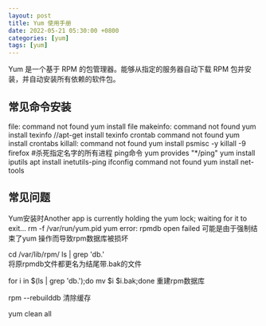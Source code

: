 ```yaml
---
layout: post
title: Yum 使用手册
date: 2022-05-21 05:30:00 +0800
categories: [yum]
tags: [yum]
---
```


Yum 是一个基于 RPM 的包管理器。能够从指定的服务器自动下载 RPM 包并安装，并自动安装所有依赖的软件包。

## 常见命令安装
file: command not found
yum install file
makeinfo: command not found
yum install texinfo //apt-get install texinfo
crontab command not found
yum install crontabs
killall: command not found
yum install psmisc -y
killall -9 firefox    #杀死指定名字的所有进程
ping命令
yum provides "*/ping"
yum install iputils
apt install inetutils-ping
ifconfig command not found
yum install net-tools
## 常见问题
Yum安装时Another app is currently holding the yum lock; waiting for it to exit...
rm -f /var/run/yum.pid
yum error: rpmdb open failed
可能是由于强制结束了yum 操作而导致rpm数据库被损坏

cd /var/lib/rpm/ 
ls | grep 'db.'  
将原rpmdb文件都更名为结尾带.bak的文件

for i in $(ls | grep 'db.');do mv $i $i.bak;done
重建rpm数据库

rpm --rebuilddb 
清除缓存

yum clean all